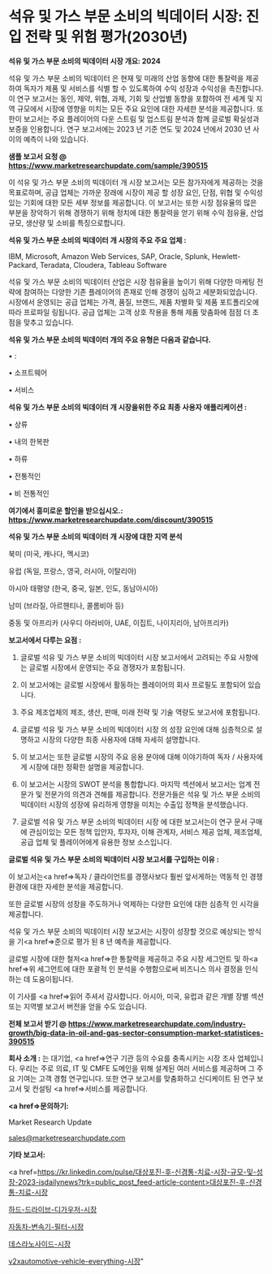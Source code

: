 # 석유 및 가스 부문 소비의 빅데이터 시장: 진입 전략 및 위험 평가(2030년)

<strong>석유 및 가스 부문 소비의 빅데이터 시장 개요: 2024</strong>

석유 및 가스 부문 소비의 빅데이터 은 현재 및 미래의 산업 동향에 대한 통찰력을 제공하여 독자가 제품 및 서비스를 식별 할 수 있도록하여 수익 성장과 수익성을 촉진합니다. 이 연구 보고서는 동인, 제약, 위협, 과제, 기회 및 산업별 동향을 포함하여 전 세계 및 지역 규모에서 시장에 영향을 미치는 모든 주요 요인에 대한 자세한 분석을 제공합니다. 또한이 보고서는 주요 플레이어의 다운 스트림 및 업스트림 분석과 함께 글로벌 확실성과 보증을 인용합니다. 연구 보고서에는 2023 년 기준 연도 및 2024 년에서 2030 년 사이의 예측이 나와 있습니다.



<strong>샘플 보고서 요청 @ <a href=https://www.marketresearchupdate.com/sample/390515>https://www.marketresearchupdate.com/sample/390515</a></strong>

이 석유 및 가스 부문 소비의 빅데이터 개 시장 보고서는 모든 참가자에게 제공하는 것을 목표로하며, 공급 업체는 가까운 장래에 시장이 제공 할 성장 요인, 단점, 위협 및 수익성있는 기회에 대한 모든 세부 정보를 제공합니다. 이 보고서는 또한 시장 점유율의 많은 부분을 장악하기 위해 경쟁하기 위해 정치에 대한 통찰력을 얻기 위해 수익 점유율, 산업 규모, 생산량 및 소비를 특징으로합니다.



<strong>석유 및 가스 부문 소비의 빅데이터 개 시장의 주요 주요 업체 :</strong>

IBM, Microsoft, Amazon Web Services, SAP, Oracle, Splunk, Hewlett-Packard, Teradata, Cloudera, Tableau Software

석유 및 가스 부문 소비의 빅데이터 산업은 시장 점유율을 높이기 위해 다양한 마케팅 전략에 참여하는 다양한 기존 플레이어의 존재로 인해 경쟁이 심하고 세분화되었습니다. 시장에서 운영되는 공급 업체는 가격, 품질, 브랜드, 제품 차별화 및 제품 포트폴리오에 따라 프로파일 링됩니다. 공급 업체는 고객 상호 작용을 통해 제품 맞춤화에 점점 더 초점을 맞추고 있습니다.



<strong>석유 및 가스 부문 소비의 빅데이터 개의 주요 유형은 다음과 같습니다.</strong>

• :

• 소프트웨어

• 서비스



<strong>석유 및 가스 부문 소비의 빅데이터 개 시장을위한 주요 최종 사용자 애플리케이션 :</strong>

• 상류

• 내의 한복판

• 하류

• 전통적인

• 비 전통적인



<strong>여기에서 흥미로운 할인을 받으십시오.: <a href=https://www.marketresearchupdate.com/discount/390515>https://www.marketresearchupdate.com/discount/390515</a></strong>



<strong>석유 및 가스 부문 소비의 빅데이터 개 시장에 대한 지역 분석</strong>

북미 (미국, 캐나다, 멕시코)

유럽 (독일, 프랑스, 영국, 러시아, 이탈리아)

아시아 태평양 (한국, 중국, 일본, 인도, 동남아시아)

남미 (브라질, 아르헨티나, 콜롬비아 등)

중동 및 아프리카 (사우디 아라비아, UAE, 이집트, 나이지리아, 남아프리카)



<strong>보고서에서 다루는 요점 :</strong>

1. 글로벌 석유 및 가스 부문 소비의 빅데이터 시장 보고서에서 고려되는 주요 사항에는 글로벌 시장에서 운영되는 주요 경쟁자가 포함됩니다.

2. 이 보고서에는 글로벌 시장에서 활동하는 플레이어의 회사 프로필도 포함되어 있습니다.

3. 주요 제조업체의 제조, 생산, 판매, 미래 전략 및 기술 역량도 보고서에 포함됩니다.

4. 글로벌 석유 및 가스 부문 소비의 빅데이터 시장 의 성장 요인에 대해 심층적으로 설명하고 시장의 다양한 최종 사용자에 대해 자세히 설명합니다.

5. 이 보고서는 또한 글로벌 시장의 주요 응용 분야에 대해 이야기하여 독자 / 사용자에게 시장에 대한 정확한 설명을 제공합니다.

6. 이 보고서는 시장의 SWOT 분석을 통합합니다. 마지막 섹션에서 보고서는 업계 전문가 및 전문가의 의견과 견해를 제공합니다. 전문가들은 석유 및 가스 부문 소비의 빅데이터 시장의 성장에 유리하게 영향을 미치는 수출입 정책을 분석했습니다.

7. 글로벌 석유 및 가스 부문 소비의 빅데이터 시장 에 대한 보고서는이 연구 문서 구매에 관심이있는 모든 정책 입안자, 투자자, 이해 관계자, 서비스 제공 업체, 제조업체, 공급 업체 및 플레이어에게 유용한 정보 소스입니다.



<strong>글로벌 석유 및 가스 부문 소비의 빅데이터 시장 보고서를 구입하는 이유 :</strong>

이 보고서는<a href=>독자 / 클</a>라이언트를 경쟁사보다 훨씬 앞서게하는 역동적 인 경쟁 환경에 대한 자세한 분석을 제공합니다.

또한 글로벌 시장의 성장을 주도하거나 억제하는 다양한 요인에 대한 심층적 인 시각을 제공합니다.

석유 및 가스 부문 소비의 빅데이터 시장 보고서는 시장이 성장할 것으로 예상되는 방식을 기<a href=>준으로</a> 평가 된 8 년 예측을 제공합니다.

글로벌 시장에 대한 철저<a href=>한 통찰력</a>을 제공하고 주요 시장 세그먼트 및 하<a href=>위 세그</a>먼트에 대한 포괄적 인 분석을 수행함으로써 비즈니스 의사 결정을 인식하는 데 도움이됩니다.

이 기사를 <a href=>읽어 주</a>셔서 감사합니다. 아시아, 미국, 유럽과 같은 개별 장별 섹션 또는 지역별 보고서 버전을 얻을 수도 있습니다.



<strong>전체 보고서 받기 @ <a href=https://www.marketresearchupdate.com/industry-growth/big-data-in-oil-and-gas-sector-consumption-market-statistices-390515>https://www.marketresearchupdate.com/industry-growth/big-data-in-oil-and-gas-sector-consumption-market-statistices-390515</a></strong>



<strong>회사 소개 :</strong>
는 대기업, <a href=>연구 기</a>관 등의 수요를 충족시키는 시장 조사 업체입니다. 우리는 주로 의료, IT 및 CMFE 도메인을 위해 설계된 여러 서비스를 제공하며 그 주요 기여는 고객 경험 연구입니다. 또한 연구 보고서를 맞춤화하고 신디케이트 된 연구 보고서 및 컨설팅 <a href=>서비</a>스를 제공합니다.



<strong><a href=>문의하기:</a></strong>

Market Research Update

sales@marketresearchupdate.com



<strong>기타 보고서:</strong>

<a href=https://kr.linkedin.com/pulse/대상포진-후-신경통-치료-시장-규모-및-성장-2023-isdailynews?trk=public_post_feed-article-content>대상포진-후-신경통-치료-시장</a>

<a href=https://www.linkedin.com/pulse/하드-드라이브-디가우저-시장-세분화-연구-및-목표-고객2029년/>하드-드라이브-디가우저-시장</a>

<a href=https://www.linkedin.com/pulse/자동차-변속기-필터-시장-동향-및-성장-전망-consumer-connection-compendium-ana-9uz3f/>자동차-변속기-필터-시장</a>

<a href=https://www.linkedin.com/pulse/데스라노사이드-시장-경쟁-분석-및-성장-잠재력-2029-consumer-connection-chronicles-24--3ikmf/>데스라노사이드-시장</a>

<a href=https://www.linkedin.com/pulse/v2xautomotive-vehicle-everything-시장-h6n5f/>v2xautomotive-vehicle-everything-시장</a>"
